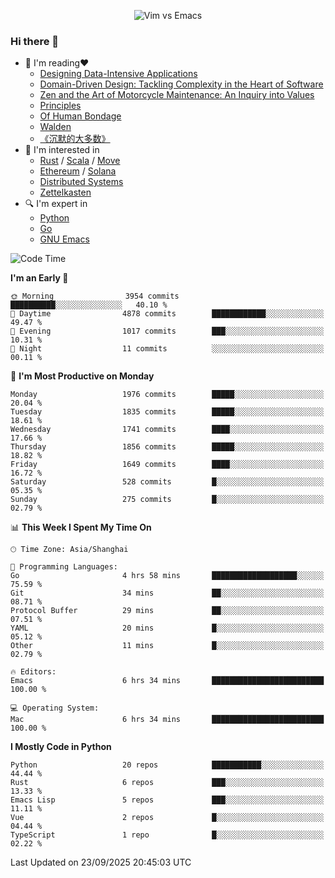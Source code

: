 <p align="center">
    <img src="https://gist.githubusercontent.com/coldnight/e696baffb094e71c96cb302118878eae/raw/40ea5053a6f66cc65f90f437e4173497da225958/banner.gif" alt="Vim vs Emacs" />
</p>

### Hi there 👋

- 📖 I'm reading❤️
    + [Designing Data-Intensive Applications](https://www.oreilly.com/library/view/designing-data-intensive-applications/9781491903063/)
    + [Domain-Driven Design: Tackling Complexity in the Heart of Software](https://www.dddcommunity.org/book/evans_2003/)
    + [Zen and the Art of Motorcycle Maintenance: An Inquiry into Values](https://en.wikipedia.org/wiki/Zen_and_the_Art_of_Motorcycle_Maintenance)
    + [Principles](https://www.principles.com/)
    + [Of Human Bondage](https://en.wikipedia.org/wiki/Of_Human_Bondage)
    + [Walden](https://en.wikipedia.org/wiki/Walden)
    + [《沉默的大多数》](https://en.wikipedia.org/wiki/Silent_majority)
- 🌱 I'm interested in
    + [Rust](https://www.rust-lang.org/) / [Scala](https://www.scala-lang.org/) / [Move](https://github.com/move-language/move/)
    + [Ethereum](https://ethereum.org/en/) / [Solana](https://solana.com/)
	+ [Distributed Systems](https://www.linuxzen.com/notes/topics/20200320174417_%E5%88%86%E5%B8%83%E5%BC%8F/)
	+ [Zettelkasten](https://www.linuxzen.com/notes/notes/20220120080920-slip_box/)
- 🔍 I'm expert in
    + [Python](https://www.python.org/)
    + [Go](https://go.dev/)
    + [GNU Emacs](https://www.gnu.org/software/emacs/)

<!--START_SECTION:waka-->
![Code Time](http://img.shields.io/badge/Code%20Time-3%2C448%20hrs%2017%20mins-blue)

**I'm an Early 🐤** 

```text
🌞 Morning                3954 commits        ██████████░░░░░░░░░░░░░░░   40.10 % 
🌆 Daytime                4878 commits        ████████████░░░░░░░░░░░░░   49.47 % 
🌃 Evening                1017 commits        ███░░░░░░░░░░░░░░░░░░░░░░   10.31 % 
🌙 Night                  11 commits          ░░░░░░░░░░░░░░░░░░░░░░░░░   00.11 % 
```
📅 **I'm Most Productive on Monday** 

```text
Monday                   1976 commits        █████░░░░░░░░░░░░░░░░░░░░   20.04 % 
Tuesday                  1835 commits        █████░░░░░░░░░░░░░░░░░░░░   18.61 % 
Wednesday                1741 commits        ████░░░░░░░░░░░░░░░░░░░░░   17.66 % 
Thursday                 1856 commits        █████░░░░░░░░░░░░░░░░░░░░   18.82 % 
Friday                   1649 commits        ████░░░░░░░░░░░░░░░░░░░░░   16.72 % 
Saturday                 528 commits         █░░░░░░░░░░░░░░░░░░░░░░░░   05.35 % 
Sunday                   275 commits         █░░░░░░░░░░░░░░░░░░░░░░░░   02.79 % 
```


📊 **This Week I Spent My Time On** 

```text
🕑︎ Time Zone: Asia/Shanghai

💬 Programming Languages: 
Go                       4 hrs 58 mins       ███████████████████░░░░░░   75.59 % 
Git                      34 mins             ██░░░░░░░░░░░░░░░░░░░░░░░   08.71 % 
Protocol Buffer          29 mins             ██░░░░░░░░░░░░░░░░░░░░░░░   07.51 % 
YAML                     20 mins             █░░░░░░░░░░░░░░░░░░░░░░░░   05.12 % 
Other                    11 mins             █░░░░░░░░░░░░░░░░░░░░░░░░   02.79 % 

🔥 Editors: 
Emacs                    6 hrs 34 mins       █████████████████████████   100.00 % 

💻 Operating System: 
Mac                      6 hrs 34 mins       █████████████████████████   100.00 % 
```

**I Mostly Code in Python** 

```text
Python                   20 repos            ███████████░░░░░░░░░░░░░░   44.44 % 
Rust                     6 repos             ███░░░░░░░░░░░░░░░░░░░░░░   13.33 % 
Emacs Lisp               5 repos             ███░░░░░░░░░░░░░░░░░░░░░░   11.11 % 
Vue                      2 repos             █░░░░░░░░░░░░░░░░░░░░░░░░   04.44 % 
TypeScript               1 repo              █░░░░░░░░░░░░░░░░░░░░░░░░   02.22 % 
```




 Last Updated on 23/09/2025 20:45:03 UTC
<!--END_SECTION:waka-->
